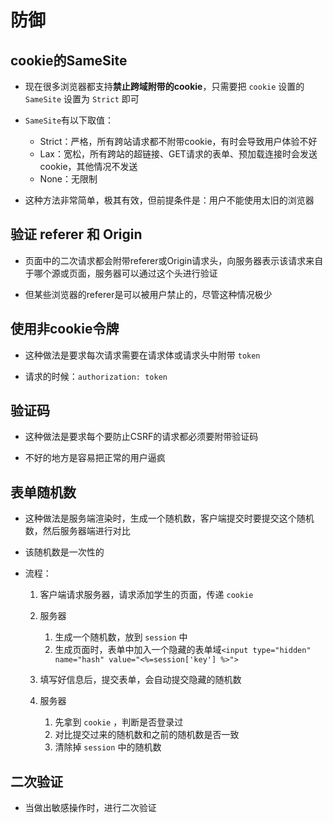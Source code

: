 # 防御

## cookie的SameSite

+ 现在很多浏览器都支持**禁止跨域附带的cookie**，只需要把 `cookie` 设置的 `SameSite` 设置为 `Strict` 即可

+ `SameSite`有以下取值：

  + Strict：严格，所有跨站请求都不附带cookie，有时会导致用户体验不好
  + Lax：宽松，所有跨站的超链接、GET请求的表单、预加载连接时会发送cookie，其他情况不发送
  + None：无限制

+ 这种方法非常简单，极其有效，但前提条件是：用户不能使用太旧的浏览器

## 验证 referer 和 Origin

+ 页面中的二次请求都会附带referer或Origin请求头，向服务器表示该请求来自于哪个源或页面，服务器可以通过这个头进行验证

+ 但某些浏览器的referer是可以被用户禁止的，尽管这种情况极少

## 使用非cookie令牌

+ 这种做法是要求每次请求需要在请求体或请求头中附带 `token`

+ 请求的时候：`authorization: token`

## 验证码

+ 这种做法是要求每个要防止CSRF的请求都必须要附带验证码

+ 不好的地方是容易把正常的用户逼疯

## 表单随机数

+ 这种做法是服务端渲染时，生成一个随机数，客户端提交时要提交这个随机数，然后服务器端进行对比

+ 该随机数是一次性的

+ 流程：

  1. 客户端请求服务器，请求添加学生的页面，传递 `cookie`
  2. 服务器

      1. 生成一个随机数，放到 `session` 中
      2. 生成页面时，表单中加入一个隐藏的表单域`<input type="hidden" name="hash" value="<%=session['key'] %>">`

  3. 填写好信息后，提交表单，会自动提交隐藏的随机数
  4. 服务器

      1. 先拿到 `cookie` ，判断是否登录过
      2. 对比提交过来的随机数和之前的随机数是否一致
      3. 清除掉 `session` 中的随机数

## 二次验证

+ 当做出敏感操作时，进行二次验证

